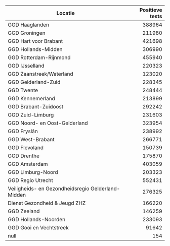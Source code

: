 | Locatie | Positieve tests |
|---------|----------------:|
| GGD Haaglanden                           | 388964 |
| GGD Groningen                            | 211980 |
| GGD Hart voor Brabant                    | 421698 |
| GGD Hollands-Midden                      | 306990 |
| GGD Rotterdam-Rijnmond                   | 455940 |
| GGD IJsselland                           | 220323 |
| GGD Zaanstreek/Waterland                 | 123020 |
| GGD Gelderland-Zuid                      | 228345 |
| GGD Twente                               | 248444 |
| GGD Kennemerland                         | 213899 |
| GGD Brabant-Zuidoost                     | 292242 |
| GGD Zuid-Limburg                         | 231603 |
| GGD Noord- en Oost-Gelderland            | 323954 |
| GGD Fryslân                              | 238992 |
| GGD West-Brabant                         | 266771 |
| GGD Flevoland                            | 150739 |
| GGD Drenthe                              | 175870 |
| GGD Amsterdam                            | 403059 |
| GGD Limburg-Noord                        | 203323 |
| GGD Regio Utrecht                        | 552431 |
| Veiligheids- en Gezondheidsregio Gelderland-Midden | 276325 |
| Dienst Gezondheid & Jeugd ZHZ            | 166220 |
| GGD Zeeland                              | 146259 |
| GGD Hollands-Noorden                     | 233093 |
| GGD Gooi en Vechtstreek                  | 91642 |
| null                                     |   154 |
